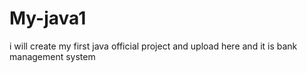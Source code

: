 # My-java1
i will create my first java official project and upload here and it is bank management system
